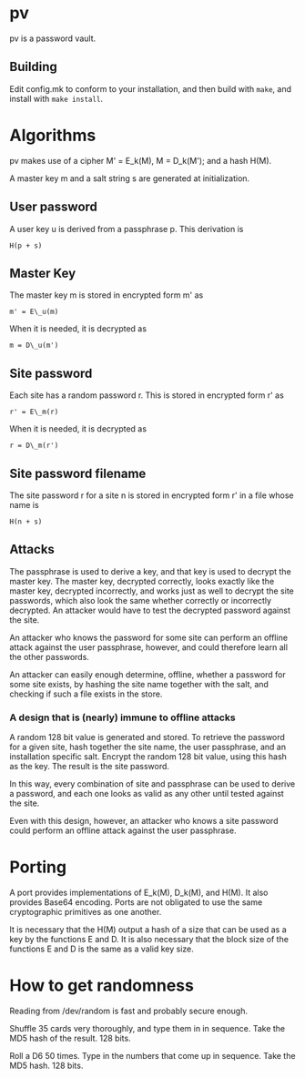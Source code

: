 # pv

pv is a password vault. 

## Building

Edit config.mk to conform to your installation, and then build with `make`, and
install with `make install`.

# Algorithms

pv makes use of a cipher M' = E\_k(M), M = D\_k(M'); and a hash H(M).

A master key m and a salt string s are generated at initialization. 

## User password

A user key u is derived from a passphrase p. This derivation is 

    H(p + s)

## Master Key

The master key m is stored in encrypted form m' as 

    m' = E\_u(m)

When it is needed, it is decrypted as

    m = D\_u(m') 

## Site password

Each site has a random password r. This is stored in encrypted form r' as

    r' = E\_m(r)

When it is needed, it is decrypted as 

    r = D\_m(r')

## Site password filename

The site password r for a site n is stored in encrypted form r' in a file whose
name is

    H(n + s)

## Attacks

The passphrase is used to derive a key, and that key is used to decrypt the
master key. The master key, decrypted correctly, looks exactly like the master
key, decrypted incorrectly, and works just as well to decrypt the site
passwords, which also look the same whether correctly or incorrectly decrypted.
An attacker would have to test the decrypted password against the site. 

An attacker who knows the password for some site can perform an offline attack
against the user passphrase, however, and could therefore learn all the other
passwords. 

An attacker can easily enough determine, offline, whether a password for some
site exists, by hashing the site name together with the salt, and checking if
such a file exists in the store.

### A design that is (nearly) immune to offline attacks

A random 128 bit value is generated and stored. To retrieve the password for a
given site, hash together the site name, the user passphrase, and an
installation specific salt. Encrypt the random 128 bit value, using this hash as
the key. The result is the site password. 

In this way, every combination of site and passphrase can be used to derive a
password, and each one looks as valid as any other until tested against the
site. 

Even with this design, however, an attacker who knows a site password could
perform an offline attack against the user passphrase. 

# Porting

A port provides implementations of E\_k(M), D\_k(M), and H(M). It also provides
Base64 encoding. Ports are not obligated to use the same cryptographic
primitives as one another. 

It is necessary that the H(M) output a hash of a size that can be used as a key
by the functions E and D. It is also necessary that the block size of the
functions E and D is the same as a valid key size.

# How to get randomness

Reading from /dev/random is fast and probably secure enough. 

Shuffle 35 cards very thoroughly, and type them in in sequence. Take the MD5
hash of the result. 128 bits. 

Roll a D6 50 times. Type in the numbers that come up in sequence. Take the MD5
hash. 128 bits. 

